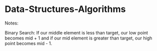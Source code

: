 # Data-Structures-Algorithms

Notes:

Binary Search: If our middle element is less than target, our low point becomes mid + 1 and if our mid element is greater than target, our high point becomes mid - 1.

